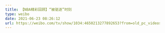 ```yaml
---
title: 【NBA精彩回顾】“被驱逐”时刻
type: weibo
date: 2021-06-23 08:26:12
url: https://weibo.com/tv/show/1034:4650213277892653?from=old_pc_videoshow
---
```


<!-- more -->